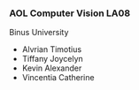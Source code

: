 ### AOL Computer Vision LA08
Binus University
- Alvrian Timotius
- Tiffany Joycelyn
- Kevin Alexander
- Vincentia Catherine
